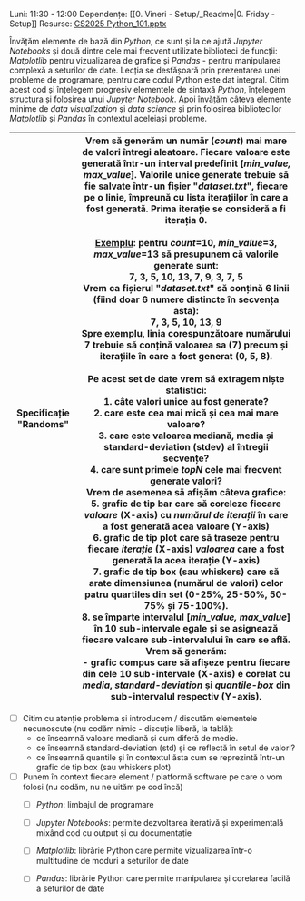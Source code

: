 Luni: 11:30 - 12:00
Dependențe: [[0. Vineri - Setup/_Readme|0. Friday - Setup]]
Resurse: [CS2025 Python_101.pptx](https://github.com/FlorinTeo/CodeSinaia-2025.src/blob/main/_Documents/Florin/CS2025%20Python_101.pptx)

Învățăm elemente de bază din *Python*, ce sunt și la ce ajută *Jupyter Notebooks* și două dintre cele mai frecvent utilizate biblioteci de funcții: *Matplotlib* pentru vizualizarea de grafice și *Pandas* - pentru manipularea complexă a seturilor de date.
Lecția se desfășoară prin prezentarea unei probleme de programare, pentru care codul Python este dat integral. Citim acest cod și înțelegem progresiv elementele de sintaxă *Python*, înțelegem structura și folosirea unui *Jupyter Notebook*. Apoi învățăm câteva elemente minime de *data visualization* și *data science* și prin folosirea bibliotecilor *Matplotlib* și *Pandas* în contextul aceleiași probleme.

| Specificație "Randoms" | Vrem să generăm un număr (*count*) mai mare de valori întregi aleatoare. Fiecare valoare este generată într-un interval predefinit  \[*min_value,* *max_value*\]. Valorile unice generate trebuie să fie salvate într-un fișier "*dataset.txt*", fiecare pe o linie, împreună cu lista iterațiilor în care a fost generată. Prima iterație se consideră a fi iterația 0.<br>	<br>	<u>Exemplu</u>: pentru *count*=10, *min_value*=3, *max_value*=13 să presupunem că valorile generate sunt:<br>	7, 3, 5, 10, 13, 7, 9, 3, 7, 5<br>	Vrem ca fișierul "*dataset.txt*" să conțină 6 linii (fiind doar 6 numere distincte în secvența asta):<br>	7, 3, 5, 10, 13, 9<br>	Spre exemplu, linia corespunzătoare numărului 7 trebuie să conțină valoarea sa (7) precum și iterațiile în care a fost generat (0, 5, 8). <br>	<br>Pe acest set de date vrem să extragem niște statistici:<br>	1. câte valori unice au fost generate?<br>	2. care este cea mai mică și cea mai mare valoare?<br>	3. care este valoarea mediană, media și standard-deviation (stdev) al întregii secvențe?<br>	4. care sunt primele *topN* cele mai frecvent generate valori?<br>	Vrem de asemenea să afișăm câteva grafice: <br>	5. grafic de tip bar care să coreleze fiecare *valoare* (X-axis) cu *numărul de iterații* în care a fost generată acea valoare (Y-axis)<br>	6. grafic de tip plot care să traseze pentru fiecare *iterație* (X-axis) *valoarea* care a fost generată la acea iterație (Y-axis)<br>	7. grafic de tip box (sau whiskers) care să arate dimensiunea (numărul de valori) celor patru quartiles din set (0-25%, 25-50%, 50-75% și 75-100%).<br>	8. se împarte intervalul \[*min_value,* *max_value*\] în 10 sub-intervale egale și se asignează fiecare valoare sub-intervalului în care se află. Vrem să generăm:<br>		- grafic compus care să afișeze pentru fiecare din cele 10 sub-intervale (X-axis) e corelat cu *media*, *standard-deviation* și *quantile-box* din sub-intervalul respectiv (Y-axis). |
| ---------------------- | ------------------------------------------------------------------------------------------------------------------------------------------------------------------------------------------------------------------------------------------------------------------------------------------------------------------------------------------------------------------------------------------------------------------------------------------------------------------------------------------------------------------------------------------------------------------------------------------------------------------------------------------------------------------------------------------------------------------------------------------------------------------------------------------------------------------------------------------------------------------------------------------------------------------------------------------------------------------------------------------------------------------------------------------------------------------------------------------------------------------------------------------------------------------------------------------------------------------------------------------------------------------------------------------------------------------------------------------------------------------------------------------------------------------------------------------------------------------------------------------------------------------------------------------------------------------------------------------------------------------------------------------------------------------------------------------------------------------------------------------------------------------------------------------------------------------------------------------------------------------------------------------------------------------------------------------------------------------------------------------------------------- |

- [ ] Citim cu atenție problema și introducem / discutăm elementele necunoscute (nu codăm nimic - discuție liberă, la tablă):
	- ce înseamnă valoare mediană și cum diferă de medie.
	- ce înseamnă standard-deviation (std) și ce reflectă în setul de valori?
	- ce înseamnă quantile și în contextul ăsta cum se reprezintă într-un grafic de tip box (sau whiskers plot)
- [ ] Punem în context fiecare element  / platformă software pe care o vom folosi (nu codăm, nu ne uităm pe cod încă)
	- [ ] *Python*: limbajul de programare
	- [ ] *Jupyter Notebooks*: permite dezvoltarea iterativă și experimentală mixând cod cu output și cu documentație
	- [ ] *Matplotlib*: librărie Python care permite vizualizarea într-o multitudine de moduri a seturilor de date
	- [ ] *Pandas*: librărie Python care permite manipularea și corelarea facilă a seturilor de date
	